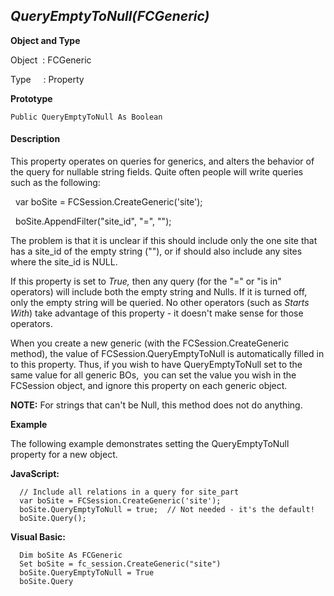 _QueryEmptyToNull(FCGeneric)_
-----------------------------

**Object and Type**

Object  : FCGeneric

Type     : Property

**Prototype**

```
Public QueryEmptyToNull As Boolean
```

#### Description

This property operates on queries for generics, and alters the behavior of the query for nullable string fields. Quite often people will write queries such as the following:

  var boSite = FCSession.CreateGeneric('site');

  boSite.AppendFilter("site_id", "=", "");

The problem is that it is unclear if this should include only the one site that has a site_id of the empty string (""), or if should also include any sites where the site_id is NULL.

If this property is set to _True,_ then any query (for the "=" or "is in" operators) will include both the empty string and Nulls. If it is turned off, only the empty string will be queried. No other operators (such as _Starts With_) take advantage of this property - it doesn't make sense for those operators.

When you create a new generic (with the FCSession.CreateGeneric method), the value of FCSession.QueryEmptyToNull is automatically filled in to this property. Thus, if you wish to have QueryEmptyToNull set to the same value for all generic BOs,  you can set the value you wish in the FCSession object, and ignore this property on each generic object.

**NOTE:** For strings that can't be Null, this method does not do anything.

**Example**

The following example demonstrates setting the QueryEmptyToNull property for a new object.

**JavaScript:**
```
  // Include all relations in a query for site_part
  var boSite = FCSession.CreateGeneric('site');
  boSite.QueryEmptyToNull = true;  // Not needed - it's the default!
  boSite.Query();
```

**Visual Basic:**
```
  Dim boSite As FCGeneric
  Set boSite = fc_session.CreateGeneric("site")
  boSite.QueryEmptyToNull = True
  boSite.Query
```